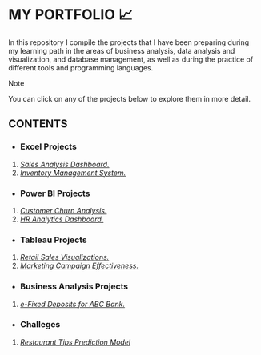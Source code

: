 # MY PORTFOLIO 📈

In this repository I compile the projects that I have been preparing during my learning path in the areas of business analysis, data analysis and visualization, and database management, as well as during the practice of different tools and programming languages.

> [!NOTE]
> You can click on any of the projects below to explore them in more detail.

## CONTENTS
* ### Excel Projects
1. [*Sales Analysis Dashboard.*](https://github.com/KaroLili1/myBAPortfolio.com/tree/main/Excel%20Projects#sales-analysis-dashboard)
2. [*Inventory Management System.*]()

* ### Power BI Projects
1. [*Customer Churn Analysis.*]()
2. [*HR Analytics Dashboard.*]()

* ### Tableau Projects
1. [*Retail Sales Visualizations.*]()
2. [*Marketing Campaign Effectiveness.*]()

* ### Business Analysis Projects
1. [*e-Fixed Deposits for ABC Bank.*]()

* ### Challeges
1. [*Restaurant Tips Prediction Model*]()
